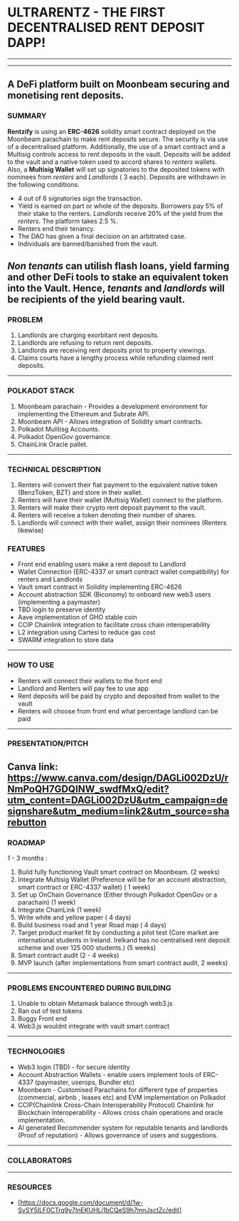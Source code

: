 # ULTRARENTZ - THE FIRST DECENTRALISED RENT DEPOSIT DAPP!

-------------------------------------------------------
-------------------------------------------------------

A DeFi platform built on Moonbeam securing and monetising rent deposits. 
----
### SUMMARY
**Rentzify** is using an **ERC-4626** solidity smart contract deployed on the Moonbeam parachain to make rent deposits secure. The security is via use of a decentralised platform. Additionally, the use of a smart contract and a Multisig controls access to rent deposits in the vault. Deposits will be added to the vault and a native token used to accord shares to *renters* wallets. Also, a **Multisig Wallet** will set up signatories to the deposited tokens with nominees from *renters* and *Landlords* ( 3 each). Deposits are withdrawn in the following conditions:
+ 4 out of 6 signatories sign the transaction.
+ Yield is earned on part or whole of the deposits. Borrowers pay 5% of their stake to the renters. *Landlords* receive 20% of the yield from the *renters*. The platform takes 2.5 %.
+ Renters end their tenancy.
+ The DAO has given a final decision on an arbitrated case.
+ Individuals are banned/banished from the vault.

*Non tenants* can utilish flash loans, yield farming and other DeFi tools to stake an equivalent token into the Vault. Hence, *tenants* and *landlords* will be recipients of the yield bearing vault. 
----
### PROBLEM
1. Landlords are charging exorbitant rent deposits.
2. Landlords are refusing to return rent deposits.
3. Landlords are receiving rent deposits priot to property viewings.
4. Claims courts have a lengthy process while refunding claimed rent deposits.
----
### POLKADOT STACK
1. Moonbeam parachain - Provides a development environment for implementing the Ethereum and Subrate API. 
2. Moonbeam API - Allows integration of Solidity smart contracts.
3.   Polkadot Mulitisg Accounts.
4.   Polkadot OpenGov governance.
5.   ChainLink Oracle pallet.
----
### TECHNICAL DESCRIPTION
1. Renters will convert their fiat payment to the equivalent native token (BenzToken, BZT) and store in their wallet.
2. Renters will have their wallet (Multisig Wallet) connect to the platform.
3. Renters will make their crypto rent deposit payment to the vault. 
4. Renters will receive a token denoting their number of shares.
5. Landlords will connect with their wallet, assign their nominees (Renters likewise)

### FEATURES
+ Front end enabling users make a rent deposit to Landlord
+ Wallet Connection (ERC-4337 or smart contract wallet compatibility) for renters and Landlords
+ Vault smart contract in Solidity implementing ERC-4626
+ Account abstraction SDK (Biconomy) to onboard new web3 users (implementing a paymaster)
+ TBD login to preserve identity
+ Aave implementation of GHO stable coin
+ CCIP Chainlink integration to facilitate cross chain interoperability
+ L2 integration using Cartesi to reduce gas cost
+ SWARM integration to store data
----

### HOW TO USE
+ Renters will connect their wallets to the front end
+ Landlord and Renters will pay fee to use app
+ Rent deposits will be paid by crypto and deposited from wallet to the vault
+ Renters will choose from front end what percentage landlord can be paid
  
----

### PRESENTATION/PITCH
Canva link: https://www.canva.com/design/DAGLi002DzU/rNmPoQH7GDQlNW_swdfMxQ/edit?utm_content=DAGLi002DzU&utm_campaign=designshare&utm_medium=link2&utm_source=sharebutton
----
### ROADMAP
1 - 3 months : 
1. Build fully functioning Vault smart contract on Moonbeam. (2 weeks)
2. Integrate Multisig Wallet (Preference will be for an account abstraction, smart contract or ERC-4337 wallet) ( 1 week)
3. Set up OnChain Governance (Either through Polkadot OpenGov or a parachain) (1 week)
4. Integrate ChainLink (1 week)
5. Write white and yellow paper ( 4 days)
6. Build business road and 1 year Road map ( 4 days)
7. Target product market fit by conducting a pilot test (Core market are international students in Ireland. Irelkand has no centralised rent deposit scheme and over 125 000 students.) (5 weeks)
8. Smart contract audit (2 - 4 weeks)
9. MVP launch (after implementations from smart contract audit, 2 weeks)
----
### PROBLEMS ENCOUNTERED DURING BUILDING
1. Unable to obtain Metamask balance through web3.js
2. Ran out of test tokens
3. Buggy Front end
4. Web3.js wouldnt integrate with vault smart contract
----

### TECHNOLOGIES
+ Web3 login (TBD) - for secure identity
+ Account Abstraction Wallets - enable users implement tools of ERC-4337 (paymaster, userops, Bundler etc)
+ Moonbeam - Customised Parachains for different type of properties (commercial, airbnb , leases etc) and EVM implementation on Polkadot
+ CCIP(Chainlink Cross-Chain Interoperability Protocol) Chainlink for Blockchain Interoperability - Allows cross chain operations and oracle implementation.
+ AI generated Recommender system for reputable tenants and landlords (Proof of reputation) - Allows governance of users and suggestions. 
----

### COLLABORATORS
----

### RESOURCES
+ [https://docs.google.com/document/d/1w-SvSY5ILF0CTrq9y7InEKUHLj1bCQeS9h7mnJsctZc/edit]
 
